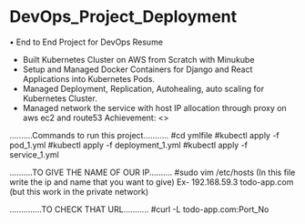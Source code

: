 # DevOps_Project_Deployment

• End to End Project for DevOps Resume
- Built Kubernetes Cluster on AWS from Scratch with Minukube
- Setup and Managed Docker Containers for Django and React Applications into Kubernetes Pods.
- Managed Deployment, Replication, Autohealing, auto scaling for Kubernetes Cluster.
- Managed network the service with host IP allocation through proxy on aws ec2 and route53
Achievement: <>

..........Commands to run this project...........
#cd ymlfile
#kubectl apply -f pod_1.yml
#kubectl apply -f deployment_1.yml
#kubectl apply -f service_1.yml

..........TO GIVE THE NAME OF OUR IP..........
#sudo vim /etc/hosts (In this file write the ip and name that you want to give)
Ex- 192.168.59.3 todo-app.com (but this work in the private network)

..............TO CHECK THAT URL...........
#curl -L todo-app.com:Port_No
